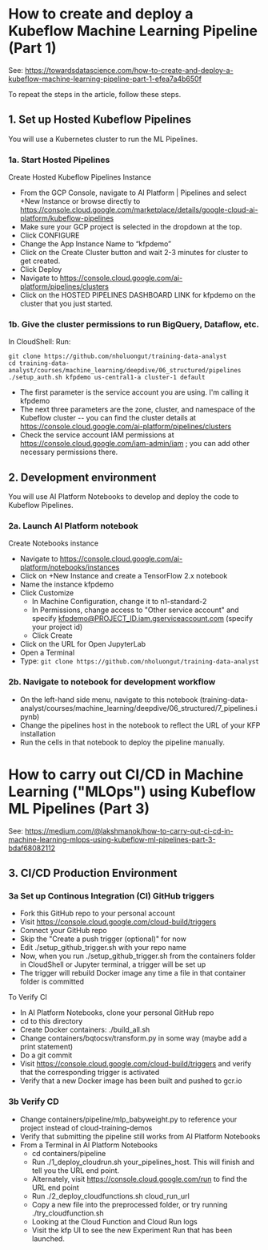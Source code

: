 # How to create and deploy a Kubeflow Machine Learning Pipeline (Part 1)
See:
https://towardsdatascience.com/how-to-create-and-deploy-a-kubeflow-machine-learning-pipeline-part-1-efea7a4b650f

To repeat the steps in the article, follow these steps.

## 1. Set up Hosted Kubeflow Pipelines

You will use a Kubernetes cluster to run the ML Pipelines.

### 1a. Start Hosted Pipelines
Create Hosted Kubeflow Pipelines Instance

* From the GCP Console, navigate to AI Platform | Pipelines and select +New Instance or browse directly to https://console.cloud.google.com/marketplace/details/google-cloud-ai-platform/kubeflow-pipelines
* Make sure your GCP project is selected in the dropdown at the top.
* Click CONFIGURE
* Change the App Instance Name to “kfpdemo”
* Click on the Create Cluster button and wait 2-3 minutes for cluster to get created.
* Click Deploy
* Navigate to https://console.cloud.google.com/ai-platform/pipelines/clusters
* Click on the HOSTED PIPELINES DASHBOARD LINK for kfpdemo on the cluster that you just started.

### 1b. Give the cluster permissions to run BigQuery, Dataflow, etc.

In CloudShell:
Run:
```
git clone https://github.com/nholuongut/training-data-analyst
cd training-data-analyst/courses/machine_learning/deepdive/06_structured/pipelines
./setup_auth.sh kfpdemo us-central1-a cluster-1 default
```
* The first parameter is the service account you are using. I'm calling it kfpdemo
* The next three parameters are the zone, cluster, and namespace of the Kubeflow cluster -- you can find the cluster details at https://console.cloud.google.com/ai-platform/pipelines/clusters
* Check the service account IAM permissions at https://console.cloud.google.com/iam-admin/iam ; you can add other necessary permissions there.


## 2. Development environment

You will use AI Platform Notebooks to develop and deploy the code to Kubeflow Pipelines.

### 2a. Launch AI Platform notebook
Create Notebooks instance
* Navigate to https://console.cloud.google.com/ai-platform/notebooks/instances
* Click on +New Instance and create a TensorFlow 2.x notebook
* Name the instance kfpdemo
* Click Customize 
  * In Machine Configuration, change it to n1-standard-2
  * In Permissions, change access to "Other service account" and specify kfpdemo@PROJECT_ID.iam.gserviceaccount.com (specify your project id)
  * Click Create
* Click on the URL for Open JupyterLab
* Open a Terminal
* Type:
    ```git clone https://github.com/nholuongut/training-data-analyst```

### 2b. Navigate to notebook for development workflow
* On the left-hand side menu, navigate to this notebook (training-data-analyst/courses/machine_learning/deepdive/06_structured/7_pipelines.ipynb)
* Change the pipelines host in the notebook to reflect the URL of your KFP installation
* Run the cells in that notebook to deploy the pipeline manually.


# How to carry out CI/CD in Machine Learning ("MLOps") using Kubeflow ML Pipelines (Part 3)
See:
https://medium.com/@lakshmanok/how-to-carry-out-ci-cd-in-machine-learning-mlops-using-kubeflow-ml-pipelines-part-3-bdaf68082112

## 3. CI/CD Production Environment

### 3a Set up Continous Integration (CI) GitHub triggers
* Fork this GitHub repo to your personal account
* Visit https://console.cloud.google.com/cloud-build/triggers
* Connect your GitHub repo
* Skip the "Create a push trigger (optional)" for now
* Edit ./setup_github_trigger.sh with your repo name
* Now, when you run ./setup_github_trigger.sh from the containers folder in CloudShell or Jupyter terminal, a trigger will be set up
* The trigger will rebuild Docker image any time a file in that container folder is committed

To Verify CI
* In AI Platform Notebooks, clone your personal GitHub repo
* cd to this directory
* Create Docker containers:  ./build_all.sh
* Change containers/bqtocsv/transform.py in some way (maybe add a print statement)
* Do a git commit
* Visit https://console.cloud.google.com/cloud-build/triggers and verify that the corresponding trigger is activated
* Verify that a new Docker image has been built and pushed to gcr.io

### 3b Verify CD
* Change containers/pipeline/mlp_babyweight.py to reference your project instead of cloud-training-demos
* Verify that submitting the pipeline still works from AI Platform Notebooks
* From a Terminal in AI Platform Notebooks
  * cd containers/pipeline
  * Run ./1_deploy_cloudrun.sh  your_pipelines_host. This will finish and tell you the URL end point.
  * Alternately, visit https://console.cloud.google.com/run to find the URL end point
  * Run ./2_deploy_cloudfunctions.sh cloud_run_url
  * Copy a new file into the preprocessed folder, or try running ./try_cloudfunction.sh
  * Looking at the Cloud Function and Cloud Run logs
  * Visit the kfp UI to see the new Experiment Run that has been launched.
  




